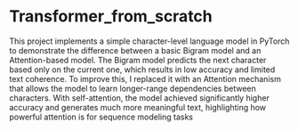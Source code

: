 # Transformer_from_scratch
This project implements a simple character-level language model in PyTorch to demonstrate the difference between a basic Bigram model and an Attention-based model. 
The Bigram model predicts the next character based only on the current one, which results in low accuracy and limited text coherence. To improve this, I replaced it with an Attention mechanism that allows the model to learn longer-range dependencies between characters. With self-attention, the model achieved significantly higher accuracy and generates much more meaningful text, highlighting how powerful attention is for sequence modeling tasks
